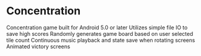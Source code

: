 # Concentration
Concentration game built for Android 5.0 or later
Utilizes simple file IO to save high scores
Randomly generates game board based on user selected tile count
Continuous music playback and state save when rotating screens
Animated victory screens
